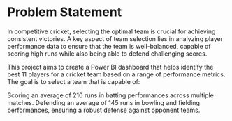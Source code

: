 # Problem Statement
In competitive cricket, selecting the optimal team is crucial for achieving consistent victories. A key aspect of team selection lies in analyzing player performance data to ensure that the team is well-balanced, capable of scoring high runs while also being able to defend challenging scores.

This project aims to create a Power BI dashboard that helps identify the best 11 players for a cricket team based on a range of performance metrics. The goal is to select a team that is capable of:

Scoring an average of 210 runs in batting performances across multiple matches.
Defending an average of 145 runs in bowling and fielding performances, ensuring a robust defense against opponent teams.
